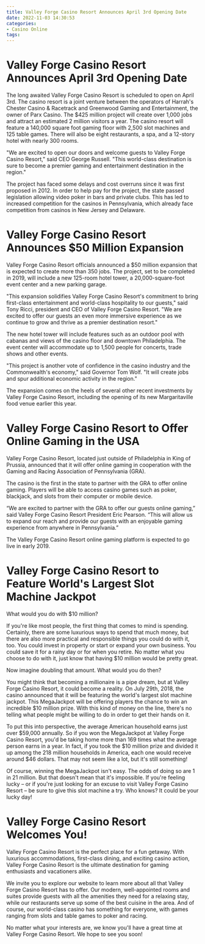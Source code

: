 ```yaml
---
title: Valley Forge Casino Resort Announces April 3rd Opening Date 
date: 2022-11-03 14:30:53
categories:
- Casino Online
tags:
---
```



#  Valley Forge Casino Resort Announces April 3rd Opening Date 

The long awaited Valley Forge Casino Resort is scheduled to open on April 3rd. The casino resort is a joint venture between the operators of Harrah's Chester Casino & Racetrack and Greenwood Gaming and Entertainment, the owner of Parx Casino. The $425 million project will create over 1,000 jobs and attract an estimated 2 million visitors a year. The casino resort will feature a 140,000 square foot gaming floor with 2,500 slot machines and 125 table games. There will also be eight restaurants, a spa, and a 12-story hotel with nearly 300 rooms.

"We are excited to open our doors and welcome guests to Valley Forge Casino Resort," said CEO George Russell. "This world-class destination is sure to become a premier gaming and entertainment destination in the region."

The project has faced some delays and cost overruns since it was first proposed in 2012. In order to help pay for the project, the state passed legislation allowing video poker in bars and private clubs. This has led to increased competition for the casinos in Pennsylvania, which already face competition from casinos in New Jersey and Delaware.

#  Valley Forge Casino Resort Announces $50 Million Expansion 

Valley Forge Casino Resort officials announced a $50 million expansion that is expected to create more than 350 jobs. The project, set to be completed in 2019, will include a new 125-room hotel tower, a 20,000-square-foot event center and a new parking garage.

"This expansion solidifies Valley Forge Casino Resort's commitment to bring first-class entertainment and world-class hospitality to our guests," said Tony Ricci, president and CEO of Valley Forge Casino Resort. "We are excited to offer our guests an even more immersive experience as we continue to grow and thrive as a premier destination resort."

The new hotel tower will include features such as an outdoor pool with cabanas and views of the casino floor and downtown Philadelphia. The event center will accommodate up to 1,500 people for concerts, trade shows and other events.

"This project is another vote of confidence in the casino industry and the Commonwealth's economy," said Governor Tom Wolf. "It will create jobs and spur additional economic activity in the region."

The expansion comes on the heels of several other recent investments by Valley Forge Casino Resort, including the opening of its new Margaritaville food venue earlier this year.

#  Valley Forge Casino Resort to Offer Online Gaming in the USA 

Valley Forge Casino Resort, located just outside of Philadelphia in King of Prussia, announced that it will offer online gaming in cooperation with the Gaming and Racing Association of Pennsylvania (GRA).

The casino is the first in the state to partner with the GRA to offer online gaming. Players will be able to access casino games such as poker, blackjack, and slots from their computer or mobile device.

“We are excited to partner with the GRA to offer our guests online gaming,” said Valley Forge Casino Resort President Eric Pearson. “This will allow us to expand our reach and provide our guests with an enjoyable gaming experience from anywhere in Pennsylvania.”

The Valley Forge Casino Resort online gaming platform is expected to go live in early 2019.

#  Valley Forge Casino Resort to Feature World's Largest Slot Machine Jackpot 

What would you do with $10 million?

If you're like most people, the first thing that comes to mind is spending. Certainly, there are some luxurious ways to spend that much money, but there are also more practical and responsible things you could do with it, too. You could invest in property or start or expand your own business. You could save it for a rainy day or for when you retire. No matter what you choose to do with it, just know that having $10 million would be pretty great.

Now imagine doubling that amount. What would you do then?

You might think that becoming a millionaire is a pipe dream, but at Valley Forge Casino Resort, it could become a reality. On July 29th, 2018, the casino announced that it will be featuring the world's largest slot machine jackpot. This MegaJackpot will be offering players the chance to win an incredible $10 million prize. With this kind of money on the line, there's no telling what people might be willing to do in order to get their hands on it.

To put this into perspective, the average American household earns just over $59,000 annually. So if you won the MegaJackpot at Valley Forge Casino Resort, you'd be taking home more than 169 times what the average person earns in a year. In fact, if you took the $10 million prize and divided it up among the 218 million households in America, each one would receive around $46 dollars. That may not seem like a lot, but it's still something!

Of course, winning the MegaJackpot isn't easy. The odds of doing so are 1 in 21 million. But that doesn't mean that it's impossible. If you're feeling lucky – or if you're just looking for an excuse to visit Valley Forge Casino Resort – be sure to give this slot machine a try. Who knows? It could be your lucky day!

# Valley Forge Casino Resort Welcomes You!

Valley Forge Casino Resort is the perfect place for a fun getaway. With luxurious accommodations, first-class dining, and exciting casino action, Valley Forge Casino Resort is the ultimate destination for gaming enthusiasts and vacationers alike.

We invite you to explore our website to learn more about all that Valley Forge Casino Resort has to offer. Our modern, well-appointed rooms and suites provide guests with all the amenities they need for a relaxing stay, while our restaurants serve up some of the best cuisine in the area. And of course, our world-class casino has something for everyone, with games ranging from slots and table games to poker and racing.

No matter what your interests are, we know you'll have a great time at Valley Forge Casino Resort. We hope to see you soon!